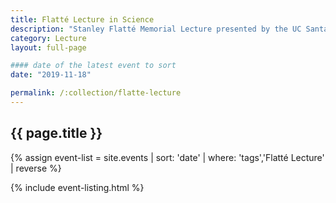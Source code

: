 ```yaml
---
title: Flatté Lecture in Science
description: "Stanley Flatté Memorial Lecture presented by the UC Santa Cruz Department of Physics. Don't really have a description for this one.  I can ask Branwyn or Eva if they have a better description of this lecture."
category: Lecture
layout: full-page

#### date of the latest event to sort
date: "2019-11-18"

permalink: /:collection/flatte-lecture
---
```

<section id="main-content">
<div class="grid-container large">
<section class="heading">
<h2 class="underline">{{ page.title }}</h2>
</section>

<div class="events-card-list fade-out-siblings">
{% assign event-list = site.events | sort: 'date' | where: 'tags','Flatté Lecture' | reverse %}

{% include event-listing.html %}
